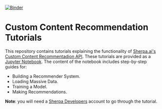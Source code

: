 [![Binder](https://mybinder.org/badge_logo.svg)](https://mybinder.org/v2/gh/sherpaai/custom-content-recommendation-tutorials/master?filepath=Sherpa.ai%20Custom%20Content%20Recommendation.ipynb)

# Custom Content Recommendation Tutorials

This repository contains tutorials explaining the functionality of [Sherpa.ai's Custom Content Recommentadion API](https://developers.sherpa.ai/recommender/custom-content-recommendation-api/how-it-works/). These tutorials are provided as a [Jupyter Notebook](https://jupyter.org). The content of the notebook includes step-by-step guides for:

- Building a Recommender System.
- Loading Massive Data.
- Training a Model.
- Making Recommendations.

**Note**: you will need a [Sherpa Developers](https://developers.sherpa.ai) account to go through the tutorial.
